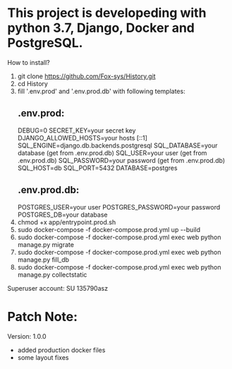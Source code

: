 # This project is developeding with python 3.7, Django, Docker and PostgreSQL.
How to install?
1) git clone https://github.com/Fox-sys/History.git
2) cd History
3) fill '.env.prod' and '.env.prod.db' with following templates: 
    ## .env.prod:
    DEBUG=0
    SECRET_KEY=your secret key
    DJANGO_ALLOWED_HOSTS=your hosts [::1]
    SQL_ENGINE=django.db.backends.postgresql
    SQL_DATABASE=your database (get from .env.prod.db)
    SQL_USER=your user (get from .env.prod.db)
    SQL_PASSWORD=your password (get from .env.prod.db)
    SQL_HOST=db
    SQL_PORT=5432
    DATABASE=postgres
    ## .env.prod.db:
    POSTGRES_USER=your user
    POSTGRES_PASSWORD=your password
    POSTGRES_DB=your database
4) chmod +x app/entrypoint.prod.sh
5) sudo docker-compose -f docker-compose.prod.yml up --build
6) sudo docker-compose -f docker-compose.prod.yml exec web python manage.py migrate
7) sudo docker-compose -f docker-compose.prod.yml exec web python manage.py fill_db
8) sudo docker-compose -f docker-compose.prod.yml exec web python manage.py collectstatic

Superuser account: SU 135790asz

# Patch Note:
Version: 1.0.0

- added production docker files
- some layout fixes 